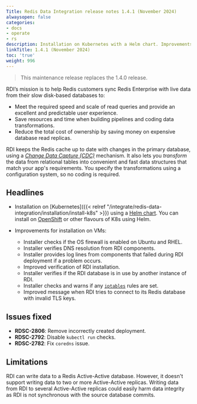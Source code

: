 ```yaml
---
Title: Redis Data Integration release notes 1.4.1 (November 2024)
alwaysopen: false
categories:
- docs
- operate
- rs
description: Installation on Kubernetes with a Helm chart. Improvements for installation on VMs.
linkTitle: 1.4.1 (November 2024)
toc: 'true'
weight: 996
---
```


> This maintenance release replaces the 1.4.0 release.

RDI’s mission is to help Redis customers sync Redis Enterprise with live data from their slow disk-based databases to:

- Meet the required speed and scale of read queries and provide an excellent and predictable user experience.
- Save resources and time when building pipelines and coding data transformations.
- Reduce the total cost of ownership by saving money on expensive database read replicas.

RDI keeps the Redis cache up to date with changes in the primary database, using a [_Change Data Capture (CDC)_](https://en.wikipedia.org/wiki/Change_data_capture) mechanism.
It also lets you _transform_ the data from relational tables into convenient and fast data structures that match your app's requirements. You specify the transformations using a configuration system, so no coding is required.

## Headlines

-   Installation on [Kubernetes]({{< relref "/integrate/redis-data-integration/installation/install-k8s" >}}) using a [Helm chart](https://helm.sh/docs/). You can install on [OpenShift](https://docs.openshift.com/) or other flavours of K8s using Helm.

- Improvements for installation on VMs:
	- Installer checks if the OS firewall is enabled on Ubuntu and RHEL.
	- Installer verifies DNS resolution from RDI components.
	- Installer provides log lines from components that failed during RDI deployment if a problem occurs.
	- Improved verification of RDI installation.
	- Installer verifies if the RDI database is in use by another instance of RDI.
	- Installer checks and warns if any [`iptables`](https://www.netfilter.org/projects/iptables/index.html) rules are set.
	- Improved message when RDI tries to connect to its Redis database with invalid TLS keys.

## Issues fixed

- **RDSC-2806**: Remove incorrectly created deployment.
- **RDSC-2792**: Disable `kubectl run` checks.
- **RDSC-2782**: Fix `coredns` issue.

## Limitations

RDI can write data to a Redis Active-Active database. However, it doesn't support writing data to two or more Active-Active replicas. Writing data from RDI to several Active-Active replicas could easily harm data integrity as RDI is not synchronous with the source database commits.
